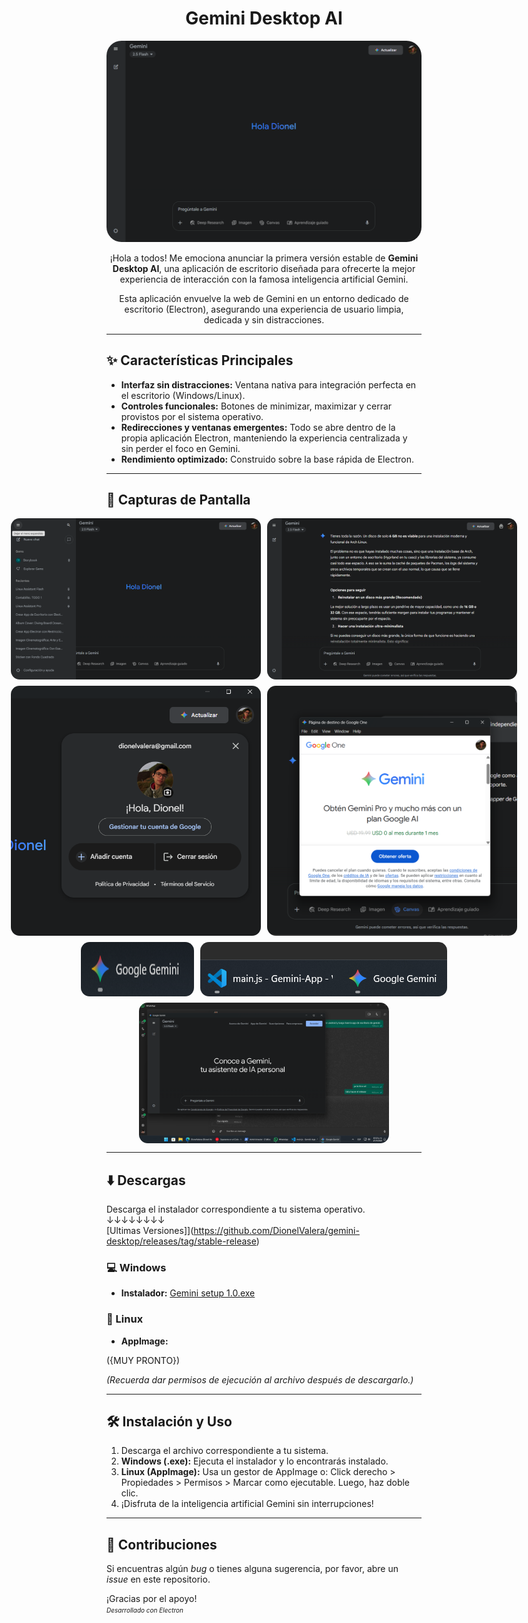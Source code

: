 
<div align="center">

# Gemini Desktop AI

<p align="center">
        <img src=".github/branding/banner.png" alt="Gemini branding image" width="700" style="border-radius:24px;"><br>
</p>

¡Hola a todos! Me emociona anunciar la primera versión estable de **Gemini Desktop AI**, una aplicación de escritorio diseñada para ofrecerte la mejor experiencia de interacción con la famosa inteligencia artificial Gemini.

Esta aplicación envuelve la web de Gemini en un entorno dedicado de escritorio (Electron), asegurando una experiencia de usuario limpia, dedicada y sin distracciones.

</div>

---

## ✨ Características Principales

* **Interfaz sin distracciones:** Ventana nativa para integración perfecta en el escritorio (Windows/Linux).
* **Controles funcionales:** Botones de minimizar, maximizar y cerrar provistos por el sistema operativo.
* **Redirecciones y ventanas emergentes:** Todo se abre dentro de la propia aplicación Electron, manteniendo la experiencia centralizada y sin perder el foco en Gemini.
* **Rendimiento optimizado:** Construido sobre la base rápida de Electron.

---


## 📸 Capturas de Pantalla
<div align="center">
    <div style="display: flex; justify-content: center; gap: 10px; margin-bottom: 10px;">
        <img src="screenshots/chats.png" alt="Chat Gemini" width="400" style="border-radius:14px;" />
        <img src="screenshots/in-chat.png" alt="Random Chat" width="400" style="border-radius:14px;" />
    </div>
    <div style="display: flex; justify-content: center; gap: 10px;  margin-bottom: 10px;">
        <img src="screenshots/account.png" alt="Configuración de Cuenta" width="400" style="border-radius:14px;" />
        <img src="screenshots/external-window.png" alt="Enlaces Externos" width="400" style="border-radius:14px;" />
    </div>
    <div style="display: flex; justify-content: center; gap: 10px;  margin-bottom: 10px;">
        <img src="screenshots/dock.png" alt="Dock" width="400" style="border-radius:14px;" />
        <img src="screenshots/dock2.png" alt="Dock2" width="400" style="border-radius:14px;" />
    </div>
    <div style="display: flex; justify-content: center; gap: 10px;  margin-bottom: 10px;">
        <img src="screenshots/in-apps.png" alt="Gemini con Whtsapp de fondo" width="400" style="border-radius:14px;" />
    </div>
</div>

---

## ⬇️ Descargas

Descarga el instalador correspondiente a tu sistema operativo. <br/>
↓↓↓↓↓↓↓↓<br/>
[Ultimas Versiones]](https://github.com/DionelValera/gemini-desktop/releases/tag/stable-release)

### 💻 Windows

* **Instalador:**
[Gemini setup 1.0.exe](https://github.com/DionelValera/gemini-desktop/releases/download/stable-release/Gemini.Setup.1.0.exe)

### 🐧 Linux

* **AppImage:**

({MUY PRONTO})

*(Recuerda dar permisos de ejecución al archivo después de descargarlo.)*

---


## 🛠️ Instalación y Uso

1.  Descarga el archivo correspondiente a tu sistema.
2.  **Windows (.exe):** Ejecuta el instalador y lo encontrarás instalado.
3.  **Linux (AppImage):** Usa un gestor de AppImage o: Click derecho > Propiedades > Permisos > Marcar como ejecutable. Luego, haz doble clic.
4.  ¡Disfruta de la inteligencia artificial Gemini sin interrupciones!

---


## 🤝 Contribuciones

Si encuentras algún *bug* o tienes alguna sugerencia, por favor, abre un *issue* en este repositorio.

¡Gracias por el apoyo!<br/>
<i style="font-size: 10px; color: currentColor;">
            <a href="https://www.electronjs.org/" style="color: currentColor; text-decoration: none;">Desarrollado con Electron</a>
        </i>
